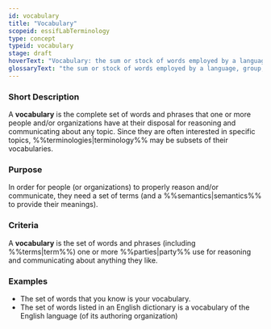 ```yaml
---
id: vocabulary
title: "Vocabulary"
scopeid: essifLabTerminology
type: concept
typeid: vocabulary
stage: draft
hoverText: "Vocabulary: the sum or stock of words employed by a language, group, individual, or work or in a field of knowledge."
glossaryText: "the sum or stock of words employed by a language, group, individual, or work or in a field of knowledge."
---
```


### Short Description
A **vocabulary** is the complete set of words and phrases that one or more people and/or organizations have at their disposal for reasoning and communicating about any topic. Since they are often interested in specific topics, %%terminologies|terminology%% may be subsets of their vocabularies.

### Purpose
In order for people (or organizations) to properly reason and/or communicate, they need a set of terms (and a %%semantics|semantics%% to provide their meanings). 

### Criteria
A **vocabulary** is the set of words and phrases (including %%terms|term%%) one or more %%parties|party%% use for reasoning and communicating about anything they like.

### Examples
- The set of words that you know is your vocabulary.
- The set of words listed in an English dictionary is a vocabulary of the English language (of its authoring organization)